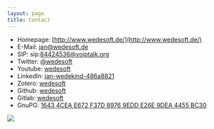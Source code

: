 ```yaml
---
layout: page
title: Contact
---
```


* Homepage: [http://www.wedesoft.de/](http://www.wedesoft.de/)
* E-Mail: [jan@wedesoft.de](mailto:jan@wedesoft.de)
* SIP: sip:84424536@voiptalk.org
* Twitter: [@wedesoft](https://twitter.com/wedesoft)
* Youtube: [wedesoft](https://www.youtube.com/user/wedesoft)
* LinkedIn: [jan-wedekind-486a8821](https://www.linkedin.com/in/jan-wedekind-486a8821)
* Zotero: [wedesoft](https://www.zotero.org/wedesoft/items)
* Github: [wedesoft](https://github.com/wedesoft/)
* Gitlab: [wedesoft](https://gitlab.com/wedesoft/)
* GnuPG: [1643 4CEA E672 F37D 8976  9EDD E26E 9DEA 4455 BC30](../gnupg-wedekind.asc)

![](../pics/qrcode.png)
